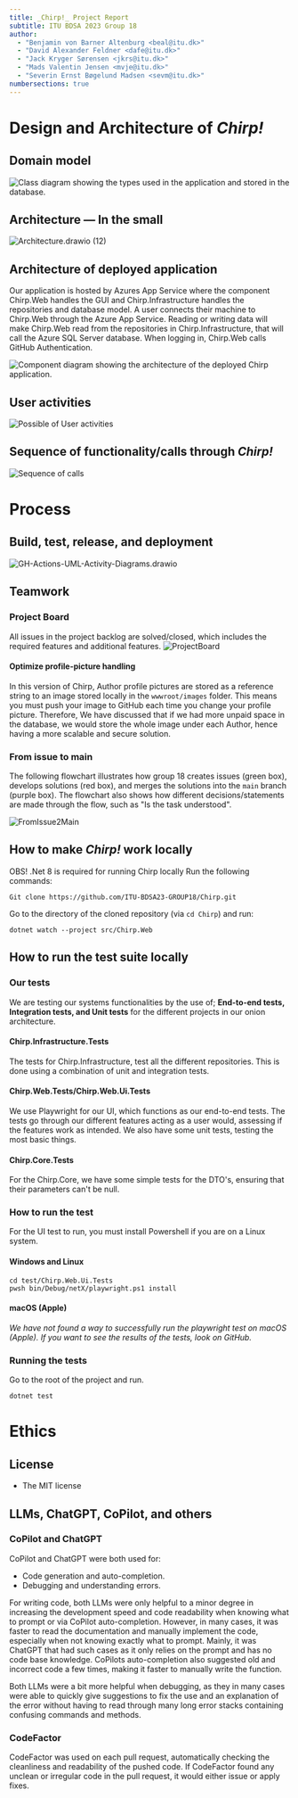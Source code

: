 ```yaml
---
title: _Chirp!_ Project Report
subtitle: ITU BDSA 2023 Group 18
author:
  - "Benjamin von Barner Altenburg <beal@itu.dk>"
  - "David Alexander Feldner <dafe@itu.dk>"
  - "Jack Kryger Sørensen <jkrs@itu.dk>"
  - "Mads Valentin Jensen <mvje@itu.dk>"
  - "Severin Ernst Bøgelund Madsen <sevm@itu.dk>"
numbersections: true
---
```


# Design and Architecture of _Chirp!_

## Domain model

![Class diagram showing the types used in the application and stored in the database.](https://hackmd.io/_uploads/ryOdgqTIT.png)

## Architecture — In the small
![Architecture.drawio (12)](https://hackmd.io/_uploads/HkMmf6aIp.png)



## Architecture of deployed application

Our application is hosted by Azures App Service where the component Chirp.Web handles the GUI and Chirp.Infrastructure handles the repositories and database model.
A user connects their machine to Chirp.Web through the Azure App Service. Reading or writing data will make Chirp.Web read from the repositories in Chirp.Infrastructure, that will call the Azure SQL Server database. When logging in, Chirp.Web calls GitHub Authentication.

![Component diagram showing the architecture of the deployed Chirp application.](https://hackmd.io/_uploads/HJeeXcTUp.png)

## User activities
![Possible of User activities](https://hackmd.io/_uploads/HyrLkj6Lp.png)

## Sequence of functionality/calls through _Chirp!_
![Sequence of calls](https://hackmd.io/_uploads/HJmGbqaIp.png)

# Process

## Build, test, release, and deployment
![GH-Actions-UML-Activity-Diagrams.drawio](https://hackmd.io/_uploads/Hkji4ca86.png)

## Teamwork

### Project Board
All issues in the project backlog are solved/closed, which includes the required features and additional features.
![ProjectBoard](https://hackmd.io/_uploads/BJmexpaI6.png)

#### Optimize profile-picture handling
In this version of Chirp, Author profile pictures are stored as a reference string to an image stored locally in the `wwwroot/images` folder. This means you must push your image to GitHub each time you change your profile picture. Therefore, We have discussed that if we had more unpaid space in the database, we would store the whole image under each Author, hence having a more scalable and secure solution.

### From issue to main
The following flowchart illustrates how group 18 creates issues (green box), develops solutions (red box), and merges the solutions into the `main` branch (purple box). The flowchart also shows how different decisions/statements are made through the flow, such as "Is the task understood".

![FromIssue2Main](https://hackmd.io/_uploads/rJTvtaT8a.jpg)

## How to make _Chirp!_ work locally
OBS! .Net 8 is required for running Chirp locally
Run the following commands:

```
Git clone https://github.com/ITU-BDSA23-GROUP18/Chirp.git
```

Go to the directory of the cloned repository (via `cd Chirp`) and run:

```
dotnet watch --project src/Chirp.Web
```

## How to run the test suite locally

### Our tests
We are testing our systems functionalities by the use of; **End-to-end tests, Integration tests, and Unit tests** for the different projects in our onion architecture.

#### Chirp.Infrastructure.Tests
The tests for Chirp.Infrastructure, test all the different repositories. This is done using a combination of unit and integration tests.

#### Chirp.Web.Tests/Chirp.Web.Ui.Tests
We use Playwright for our UI, which functions as our end-to-end tests. The tests go through our different features acting as a user would, assessing if the features work as intended. We also have some unit tests, testing the most basic things.

#### Chirp.Core.Tests
For the Chirp.Core, we have some simple tests for the DTO's, ensuring that their parameters can't be null.

### How to run the test

For the UI test to run, you must install Powershell if you are on a Linux system.

#### Windows and Linux

```
cd test/Chirp.Web.Ui.Tests
pwsh bin/Debug/netX/playwright.ps1 install
```

#### macOS (Apple)

*We have not found a way to successfully run the playwright test on macOS (Apple). If you want to see the results of the tests, look on GitHub.*

### Running the tests

Go to the root of the project and run.

```
dotnet test
```

# Ethics

## License

- The MIT license

## LLMs, ChatGPT, CoPilot, and others

### CoPilot and ChatGPT

CoPilot and ChatGPT were both used for:

- Code generation and auto-completion.
- Debugging and understanding errors.

For writing code, both LLMs were only helpful to a minor degree in increasing the development speed and code readability when knowing what to prompt or via CoPilot auto-completion. However, in many cases, it was faster to read the documentation and manually implement the code, especially when not knowing exactly what to prompt. Mainly, it was ChatGPT that had such cases as it only relies on the prompt and has no code base knowledge. CoPilots auto-completion also suggested old and incorrect code a few times, making it faster to manually write the function.

Both LLMs were a bit more helpful when debugging, as they in many cases were able to quickly give suggestions to fix the use and an explanation of the error without having to read through many long error stacks containing confusing commands and methods.

### CodeFactor

CodeFactor was used on each pull request, automatically checking the cleanliness and readability of the pushed code. If CodeFactor found any unclean or irregular code in the pull request, it would either issue or apply fixes.
